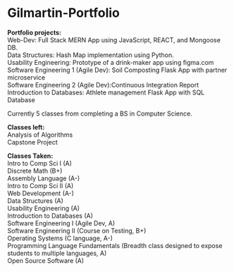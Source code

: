 # Gilmartin-Portfolio

<b> Portfolio projects:</b> <br />
Web-Dev: Full Stack MERN App using JavaScript, REACT, and Mongoose DB.<br />
Data Structures: Hash Map implementation using Python.<br />
Usability Engineering: Prototype of a drink-maker app using figma.com<br />
Software Engineering 1 (Agile Dev): Soil Composting Flask App with partner microservice<br />
Software Engineering 2 (Agile Dev):Continuous Integration Report <br />
Introduction to Databases: Athlete management Flask App with SQL Database<br />

Currently 5 classes from completing a BS in Computer Science.<br />

<b>Classes left:</b><br />
Analysis of Algorithms<br />
Capstone Project<br />

<b>Classes Taken:</b><br />
Intro to Comp Sci I (A)<br />
Discrete Math (B+)<br />
Assembly Language (A-)<br />
Intro to Comp Sci II (A)<br />
Web Development (A-)<br />
Data Structures (A)<br />
Usability Engineering (A)<br />
Introduction to Databases (A)<br />
Software Engineering I (Agile Dev, A)<br />
Software Engineering II  (Course on Testing, B+)<br />
Operating Systems (C language, A-)<br />
Programming Language Fundamentals (Breadth class designed to expose students to multiple languages, A)<br />
Open Source Software (A)<br />
